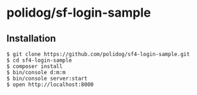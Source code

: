 # polidog/sf-login-sample


## Installation

```
$ git clone https://github.com/polidog/sf4-login-sample.git
$ cd sf4-login-sample
$ composer install
$ bin/console d:m:m
$ bin/console server:start
$ open http://localhost:8000
```
